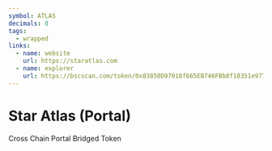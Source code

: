 ```yaml
---
symbol: ATLAS
decimals: 8
tags:
  - wrapped
links:
  - name: website
    url: https://staratlas.com
  - name: explorer
    url: https://bscscan.com/token/0x83850D97018f665EB746FBb8f18351e977d1b0D6
---
```


# Star Atlas (Portal)

Cross Chain Portal Bridged Token
